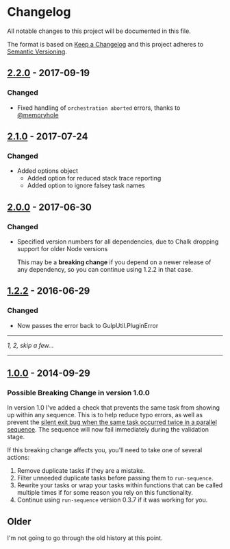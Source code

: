 # Changelog
All notable changes to this project will be documented in this file.

The format is based on [Keep a Changelog](http://keepachangelog.com/en/1.0.0/)
and this project adheres to [Semantic Versioning](http://semver.org/spec/v2.0.0.html).

## [2.2.0](https://github.com/OverZealous/run-sequence/releases/tag/v2.2.0) - 2017-09-19

### Changed

- Fixed handling of `orchestration aborted` errors, thanks to [@memoryhole](https://github.com/memoryhole)

## [2.1.0](https://github.com/OverZealous/run-sequence/releases/tag/v2.1.0) - 2017-07-24

### Changed

- Added options object
    - Added option for reduced stack trace reporting
    - Added option to ignore falsey task names

## [2.0.0](https://github.com/OverZealous/run-sequence/releases/tag/v2.0.0) - 2017-06-30

### Changed

- Specified version numbers for all dependencies, due to Chalk dropping support for older Node versions

  This may be a **breaking change** if you depend on a newer release of any dependency, so you can continue using 1.2.2 in that case. 

## [1.2.2](https://github.com/OverZealous/run-sequence/releases/tag/v1.2.2) - 2016-06-29

### Changed

- Now passes the error back to GulpUtil.PluginError

-----

_1, 2, skip a few…_

-----

## [1.0.0](https://github.com/OverZealous/run-sequence/releases/tag/v1.0.0) - 2014-09-29

### Possible Breaking Change in version 1.0.0

In version 1.0 I've added a check that prevents the same task from showing up within any sequence.  This is to help reduce typo errors, as well as prevent the [silent exit bug when the same task occurred twice in a parallel sequence](https://github.com/OverZealous/run-sequence/issues/13).  The sequence will now fail immediately during the validation stage.

If this breaking change affects you, you'll need to take one of several actions:

1. Remove duplicate tasks if they are a mistake.
2. Filter unneeded duplicate tasks before passing them to `run-sequence`.
3. Rewrite your tasks or wrap your tasks within functions that can be called multiple times if for some reason you rely on this functionality.
4. Continue using `run-sequence` version 0.3.7 if it was working for you.

## Older

I'm not going to go through the old history at this point.